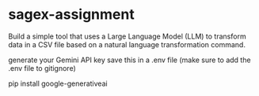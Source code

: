 # sagex-assignment
Build a simple tool that uses a Large Language Model (LLM) to transform data in a CSV file based on a natural language transformation command.

generate your Gemini API key
save this in a .env file (make sure to add the .env file to gitignore)

pip install google-generativeai


